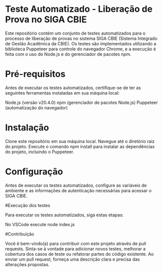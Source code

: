 # Teste Automatizado - Liberação de Prova no SIGA CBIE

Este repositório contém um conjunto de testes automatizados para o processo de liberação de provas no sistema SIGA CBIE (Sistema Integrado de Gestão Acadêmica da CBIE). Os testes são implementados utilizando a biblioteca Puppeteer para controle do navegador Chrome, e a execução é feita com o uso do Node.js e do gerenciador de pacotes npm.


# Pré-requisitos

Antes de executar os testes automatizados, certifique-se de ter as seguintes ferramentas instaladas em sua máquina local:

Node.js (versão v20.4.0)
npm (gerenciador de pacotes Node.js)
Puppeteer (automatização do navegador)

# Instalação

Clone este repositório em sua máquina local.
Navegue até o diretório raiz do projeto.
Execute o comando npm install para instalar as dependências do projeto, incluindo o Puppeteer.

# Configuração

Antes de executar os testes automatizados, configure as variáveis de ambiente e as informações de autenticação necessárias para acessar o SIGA CBIE. 


#Execução dos testes

Para executar os testes automatizados, siga estas etapas:

No VSCode execute node index.js

#Contribuição

Você é bem-vindo(a) para contribuir com este projeto através de pull requests. Sinta-se à vontade para adicionar novos testes, melhorar a cobertura dos casos de teste ou refatorar partes do código existente.
Ao enviar um pull request, forneça uma descrição clara e precisa das alterações propostas.
